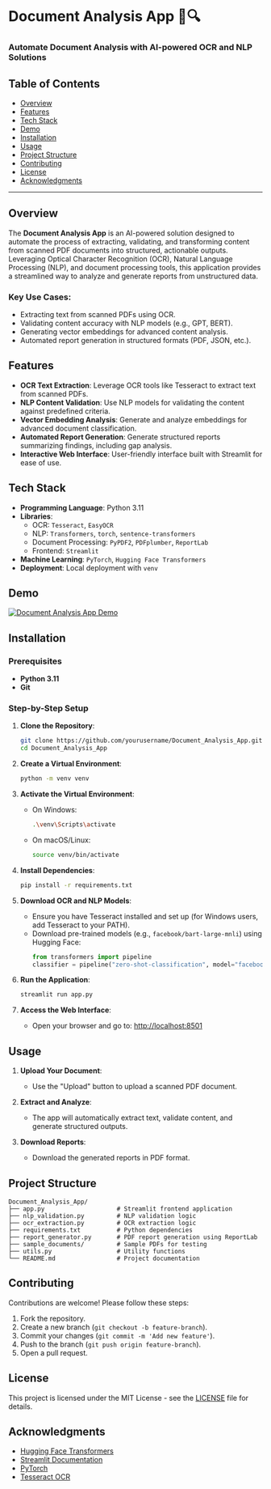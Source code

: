 # Document Analysis App 📄🔍

### Automate Document Analysis with AI-powered OCR and NLP Solutions

## Table of Contents
- [Overview](#overview)
- [Features](#features)
- [Tech Stack](#tech-stack)
- [Demo](#demo)
- [Installation](#installation)
- [Usage](#usage)
- [Project Structure](#project-structure)
- [Contributing](#contributing)
- [License](#license)
- [Acknowledgments](#acknowledgments)

---

## Overview

The **Document Analysis App** is an AI-powered solution designed to automate the process of extracting, validating, and transforming content from scanned PDF documents into structured, actionable outputs. Leveraging Optical Character Recognition (OCR), Natural Language Processing (NLP), and document processing tools, this application provides a streamlined way to analyze and generate reports from unstructured data.

### Key Use Cases:
- Extracting text from scanned PDFs using OCR.
- Validating content accuracy with NLP models (e.g., GPT, BERT).
- Generating vector embeddings for advanced content analysis.
- Automated report generation in structured formats (PDF, JSON, etc.).

## Features

- **OCR Text Extraction**: Leverage OCR tools like Tesseract to extract text from scanned PDFs.
- **NLP Content Validation**: Use NLP models for validating the content against predefined criteria.
- **Vector Embedding Analysis**: Generate and analyze embeddings for advanced document classification.
- **Automated Report Generation**: Generate structured reports summarizing findings, including gap analysis.
- **Interactive Web Interface**: User-friendly interface built with Streamlit for ease of use.

## Tech Stack

- **Programming Language**: Python 3.11
- **Libraries**: 
  - OCR: `Tesseract`, `EasyOCR`
  - NLP: `Transformers`, `torch`, `sentence-transformers`
  - Document Processing: `PyPDF2`, `PDFplumber`, `ReportLab`
  - Frontend: `Streamlit`
- **Machine Learning**: `PyTorch`, `Hugging Face Transformers`
- **Deployment**: Local deployment with `venv`

## Demo
[![Document Analysis App Demo](https://img.shields.io/badge/Streamlit-Demo-brightgreen)](https://your-demo-link.com)

## Installation

### Prerequisites
- **Python 3.11**
- **Git**

### Step-by-Step Setup

1. **Clone the Repository**:
   ```bash
   git clone https://github.com/yourusername/Document_Analysis_App.git
   cd Document_Analysis_App
   ```

2. **Create a Virtual Environment**:
   ```bash
   python -m venv venv
   ```

3. **Activate the Virtual Environment**:
   - On Windows:
     ```bash
     .\venv\Scripts\activate
     ```
   - On macOS/Linux:
     ```bash
     source venv/bin/activate
     ```

4. **Install Dependencies**:
   ```bash
   pip install -r requirements.txt
   ```

5. **Download OCR and NLP Models**:
   - Ensure you have Tesseract installed and set up (for Windows users, add Tesseract to your PATH).
   - Download pre-trained models (e.g., `facebook/bart-large-mnli`) using Hugging Face:
     ```python
     from transformers import pipeline
     classifier = pipeline("zero-shot-classification", model="facebook/bart-large-mnli")
     ```

6. **Run the Application**:
   ```bash
   streamlit run app.py
   ```

7. **Access the Web Interface**:
   - Open your browser and go to: [http://localhost:8501](http://localhost:8501)

## Usage

1. **Upload Your Document**:
   - Use the "Upload" button to upload a scanned PDF document.

2. **Extract and Analyze**:
   - The app will automatically extract text, validate content, and generate structured outputs.

3. **Download Reports**:
   - Download the generated reports in PDF format.

## Project Structure

```
Document_Analysis_App/
├── app.py                    # Streamlit frontend application
├── nlp_validation.py         # NLP validation logic
├── ocr_extraction.py         # OCR extraction logic
├── requirements.txt          # Python dependencies
├── report_generator.py       # PDF report generation using ReportLab
├── sample_documents/         # Sample PDFs for testing
├── utils.py                  # Utility functions
└── README.md                 # Project documentation
```

## Contributing

Contributions are welcome! Please follow these steps:

1. Fork the repository.
2. Create a new branch (`git checkout -b feature-branch`).
3. Commit your changes (`git commit -m 'Add new feature'`).
4. Push to the branch (`git push origin feature-branch`).
5. Open a pull request.

## License

This project is licensed under the MIT License - see the [LICENSE](LICENSE) file for details.

## Acknowledgments

- [Hugging Face Transformers](https://huggingface.co/)
- [Streamlit Documentation](https://docs.streamlit.io/)
- [PyTorch](https://pytorch.org/)
- [Tesseract OCR](https://github.com/tesseract-ocr/tesseract)
